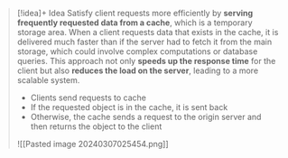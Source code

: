 
> [!idea]+ Idea
> Satisfy client requests more efficiently by **serving frequently requested data from a cache**, which is a temporary storage area. When a client requests data that exists in the cache, it is delivered much faster than if the server had to fetch it from the main storage, which could involve complex computations or database queries. This approach not only **speeds up the response time** for the client but also **reduces the load on the server**, leading to a more scalable system.
> - Clients send requests to cache
> - If the requested object is in the cache, it is sent back
> - Otherwise, the cache sends a request to the origin server and then returns the object to the client
> 
> ![[Pasted image 20240307025454.png]]
